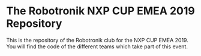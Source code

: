 # The Robotronik NXP CUP EMEA 2019 Repository

This is the repository of the Robotronik club for the NXP CUP EMEA 2019.
You will find the code of the different teams which take part of this event. 